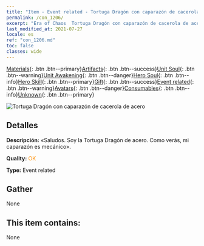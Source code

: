 ```yaml
---
title: "Item - Event related - Tortuga Dragón con caparazón de cacerola de acero"
permalink: /con_1206/
excerpt: "Era of Chaos  Tortuga Dragón con caparazón de cacerola de acero"
last_modified_at: 2021-07-27
locale: es
ref: "con_1206.md"
toc: false
classes: wide
---
```

 [Materials](/ItemsES/){: .btn .btn--primary}[Artifacts](/ItemsES/Artifacts/){: .btn .btn--success}[Unit Soul](/ItemsES/UnitSoul/){: .btn .btn--warning}[Unit Awakening](/ItemsES/UnitAwakening/){: .btn .btn--danger}[Hero Soul](/ItemsES/HeroSoul/){: .btn .btn--info}[Hero Skill](/ItemsES/HeroSkill/){: .btn .btn--primary}[Gift](/ItemsES/Gift/){: .btn .btn--success}[Event related](/ItemsES/Events/){: .btn .btn--warning}[Avatars](/ItemsES/Avatars/){: .btn .btn--danger}[Consumables](/ItemsES/Consumables/){: .btn .btn--info}[Unknown](/ItemsES/Unknown/){: .btn .btn--primary}

 ![Tortuga Dragón con caparazón de cacerola de acero](/images/t/i_81521231.png)

## Detalles
 **Descripción:** «Saludos. Soy la Tortuga Dragón de acero. Como verás, mi caparazón es mecánico».

 **Quality:** <span style="color: #FF8C00">OK</span>

 **Type:** Event related

## Gather

  None

## This item contains:

  None

